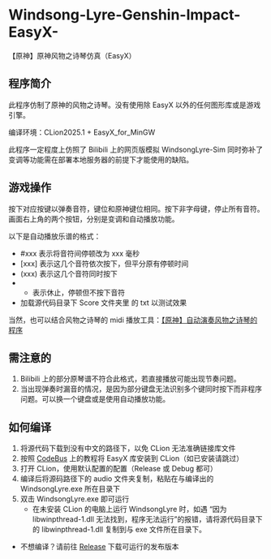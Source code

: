 # Windsong-Lyre-Genshin-Impact-EasyX-
【原神】原神风物之诗琴仿真（EasyX）

## 程序简介

此程序仿制了原神的风物之诗琴。没有使用除 EasyX 以外的任何图形库或是游戏引擎。


编译环境：CLion2025.1 + EasyX_for_MinGW


此程序一定程度上仿照了 Bilibili 上的网页版模拟 WindsongLyre-Sim 同时弥补了变调等功能需在部署本地服务器的前提下才能使用的缺陷。


## 游戏操作

按下对应按键以弹奏音符，键位和原神键位相同。按下非字母键，停止所有音符。画面右上角的两个按钮，分别是变调和自动播放功能。


以下是自动播放乐谱的格式：

 * #xxx 表示将音符间停顿改为 xxx 毫秒
 * [xxx] 表示这几个音符依次按下，但平分原有停顿时间
 * (xxx) 表示这几个音符同时按下
 * - 表示休止，停顿但不按下音符
 * 加载源代码目录下 Score 文件夹里 的 txt 以测试效果

当然，也可以结合风物之诗琴的 midi 播放工具：[【原神】自动演奏风物之诗琴的程序](https://github.com/luern0313/WindSong-Lyre-Genshin-Impact)

## 需注意的

1. Bilibili 上的部分原琴谱不符合此格式，若直接播放可能出现节奏问题。
2. 当出现弹奏时漏音的情况，是因为部分键盘无法识别多个键同时按下而非程序问题。可以换一个键盘或是使用自动播放功能。

## 如何编译

1. 将源代码下载到没有中文的路径下，以免 CLion 无法准确链接库文件
2. 按照 [CodeBus](https://codebus.cn/bestans/easyx-for-mingw) 上的教程将 EasyX 库安装到 CLion（如已安装请跳过）
3. 打开 CLion，使用默认配置的配置（Release 或 Debug 都可）
4. 编译后将源码路径下的 audio 文件夹复制，粘贴在与编译出的 WindsongLyre.exe 所在目录下
5. 双击 WindsongLyre.exe 即可运行
    * 在未安装 CLion 的电脑上运行 WindsongLyre 时，如遇 “因为 libwinpthread-1.dll 无法找到，程序无法运行”的报错，请将源代码目录下的 libwinpthread-1.dll 复制到与 exe 文件所在目录下。

 * 不想编译？请前往 [Release](https://github.com/Reaky-Dawn/Windsong-Lyre-Genshin-Impact-EasyX-/releases/tag/V0.0.1) 下载可运行的发布版本

